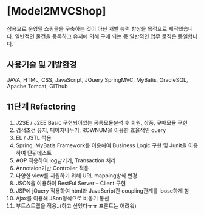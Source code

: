 # [Model2MVCShop]
상용으로 운영될 쇼핑몰을 구축하는 것이 아닌 개발 능력 향상을 목적으로 제작했습니다. 일반적인 물건을 등록하고 유저에 의해 구매 되는 등 일반적인 업무 로직은 동일합니다.


## 사용기술 및 개발환경
JAVA,
HTML, CSS, JavaScript, JQuery
SpringMVC, MyBatis,
OracleSQL,
Apache Tomcat, GIThub


## 11단계 Refactoring
1.	J2SE / J2EE Basic
구현되어있는 공통모듈분석 후 회원, 상품, 구매모듈 구현
2.	검색조건 유지, 페이지나누기, ROWNUM을 이용한 효율적인 query
3.	EL / JSTL 적용
4.	Spring, MyBatis Framework를 이용해여 Business Logic 구현 및 Junit을 이용하여 단위테스트
5.	AOP 적용하여 log남기기, Transaction 처리
6.	Annotaion기반 Controller 적용
7.	다양한 view를 지원하기 위해 URL mapping방식 변경
8.	JSON을 이용하여 RestFul Server – Client 구현
9.  JSP에 jQuery 적용하여 html과 JavaScript간 coupling관계를 loose하게 함
10. Ajax를 이용해 JSon형식으로 비동기 통신
11. 부트스트랩을 적용..(하고 싶었다ㅠㅠ 프론트는 어려워)
